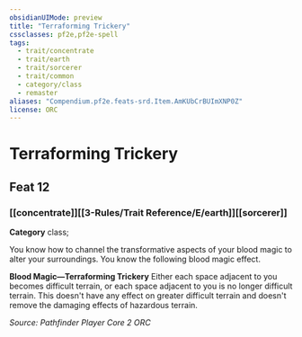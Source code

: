 ```yaml
---
obsidianUIMode: preview
title: "Terraforming Trickery"
cssclasses: pf2e,pf2e-spell
tags:
  - trait/concentrate
  - trait/earth
  - trait/sorcerer
  - trait/common
  - category/class
  - remaster
aliases: "Compendium.pf2e.feats-srd.Item.AmKUbCrBUImXNP0Z"
license: ORC
---
```

# Terraforming Trickery
## Feat 12
### [[concentrate]][[3-Rules/Trait Reference/E/earth]][[sorcerer]]

**Category** class; 




You know how to channel the transformative aspects of your blood magic to alter your surroundings. You know the following blood magic effect.

**Blood Magic—Terraforming Trickery** Either each space adjacent to you becomes difficult terrain, or each space adjacent to you is no longer difficult terrain. This doesn't have any effect on greater difficult terrain and doesn't remove the damaging effects of hazardous terrain.

*Source: Pathfinder Player Core 2*
*ORC*
